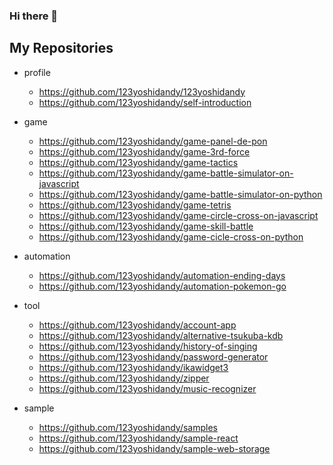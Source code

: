### Hi there 👋

## My Repositories

- profile
  - https://github.com/123yoshidandy/123yoshidandy
  - https://github.com/123yoshidandy/self-introduction

- game
  - https://github.com/123yoshidandy/game-panel-de-pon
  - https://github.com/123yoshidandy/game-3rd-force
  - https://github.com/123yoshidandy/game-tactics
  - https://github.com/123yoshidandy/game-battle-simulator-on-javascript
  - https://github.com/123yoshidandy/game-battle-simulator-on-python
  - https://github.com/123yoshidandy/game-tetris
  - https://github.com/123yoshidandy/game-circle-cross-on-javascript
  - https://github.com/123yoshidandy/game-skill-battle
  - https://github.com/123yoshidandy/game-cicle-cross-on-python

- automation
  - https://github.com/123yoshidandy/automation-ending-days
  - https://github.com/123yoshidandy/automation-pokemon-go

- tool
  - https://github.com/123yoshidandy/account-app
  - https://github.com/123yoshidandy/alternative-tsukuba-kdb
  - https://github.com/123yoshidandy/history-of-singing
  - https://github.com/123yoshidandy/password-generator
  - https://github.com/123yoshidandy/ikawidget3
  - https://github.com/123yoshidandy/zipper
  - https://github.com/123yoshidandy/music-recognizer

- sample
  - https://github.com/123yoshidandy/samples
  - https://github.com/123yoshidandy/sample-react
  - https://github.com/123yoshidandy/sample-web-storage

<!--
**123yoshidandy/123yoshidandy** is a ✨ _special_ ✨ repository because its `README.md` (this file) appears on your GitHub profile.

Here are some ideas to get you started:

- 🔭 I’m currently working on ...
- 🌱 I’m currently learning ...
- 👯 I’m looking to collaborate on ...
- 🤔 I’m looking for help with ...
- 💬 Ask me about ...
- 📫 How to reach me: ...
- 😄 Pronouns: ...
- ⚡ Fun fact: ...
-->
